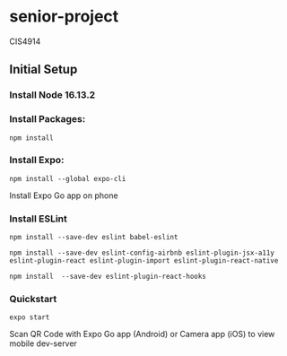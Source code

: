 # senior-project
CIS4914


## Initial Setup
### Install Node 16.13.2
### Install Packages:
`npm install`

### Install Expo:
`npm install --global expo-cli`

Install Expo Go app on phone

### Install ESLint
`npm install --save-dev eslint babel-eslint`

`npm install --save-dev eslint-config-airbnb eslint-plugin-jsx-a11y eslint-plugin-react eslint-plugin-import eslint-plugin-react-native`

`npm install  --save-dev eslint-plugin-react-hooks`


### Quickstart
`expo start`

Scan QR Code with Expo Go app (Android) or Camera app (iOS) to view mobile dev-server




